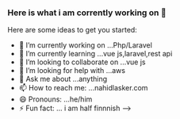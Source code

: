 ### Here is what i am corrently working on 👋



Here are some ideas to get you started:

- 🔭 I’m currently working on ...Php/Laravel
- 🌱 I’m currently learning ...vue js,laravel,rest api
- 👯 I’m looking to collaborate on ...vue js
- 🤔 I’m looking for help with ...aws
- 💬 Ask me about ...anything
- 📫 How to reach me: ...nahidlasker.com
- 😄 Pronouns: ...he/him
- ⚡ Fun fact: ... i am half finnnish
-->
